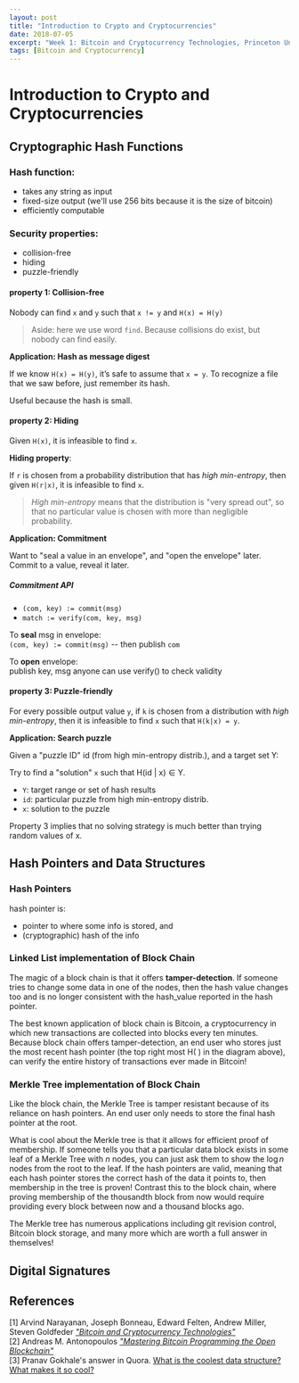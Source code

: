 ```yaml
---
layout: post
title: "Introduction to Crypto and Cryptocurrencies"
date: 2018-07-05
excerpt: "Week 1: Bitcoin and Cryptocurrency Technologies, Princeton University"
tags: [Bitcoin and Cryptocurrency]
---
```


# Introduction to Crypto and Cryptocurrencies

<!--<figure>
    <img src="https://cdn-images-1.medium.com/max/800/0*W3LI86Xp8u_JEGfc.jpg" class="center">
    <figcaption class="center">Image Source: <a href="http://www.thelowdownblog.com/2018/05/why-blockchain-is-hard.html" target="_blank"><em>Why Blockchain Is Hard</em></a></figcaption>
</figure>-->


## Cryptographic Hash Functions

### Hash function:

- takes any string as input
- fixed-size output (we'll use 256 bits because it is the size of bitcoin)
- efficiently computable

### Security properties:

- collision-free
- hiding
- puzzle-friendly


#### property 1: Collision-free

Nobody can find `x` and `y` such that `x != y` and `H(x) = H(y)`

> Aside: here we use word `find`. Because collisions do exist, but nobody can find easily.

**Application: Hash as message digest**

If we know `H(x) = H(y)`, it’s safe to assume that `x = y`. To recognize a file that we saw before, just remember its hash.

Useful because the hash is small.


#### property 2: Hiding
Given `H(x)`, it is infeasible to find `x`.

**Hiding property**:

If `r` is chosen from a probability distribution that has *high min-entropy*, then given `H(r|x)`, it is infeasible to find `x`.

> *High min-entropy* means that the distribution is "very spread out", so that no particular value is chosen with more than negligible probability.

**Application: Commitment**

Want to "seal a value in an envelope", and "open the envelope" later.
Commit to a value, reveal it later.


##### Commitment API

- `(com, key) := commit(msg)`
- `match := verify(com, key, msg)`

To **seal** msg in envelope:  
`(com, key) := commit(msg)` -- then publish `com`

To **open** envelope:  
publish key, msg anyone can use verify() to check validity


#### property 3: Puzzle-friendly

For every possible output value `y`, if `k` is chosen from a distribution with *high min-entropy*, then it is infeasible to find `x` such that `H(k|x) = y`.


**Application: Search puzzle**

Given a "puzzle ID" id (from high min-entropy distrib.), and a target set Y:

Try to find a "solution" `x` such that $\text{H(id | x)} \in \text{Y}$.

- `Y`: target range or set of hash results
- `id`: particular puzzle from high min-entropy distrib.
- `x`: solution to the puzzle

Property 3 implies that no solving strategy is much better than trying random values of x.


<!--<figure>
    <img src="https://i.stack.imgur.com/29Ts2.png" class="center">
    <figcaption class="center">Figure 1: SHA-256 hash function. (Image Source: <a href="https://bitcoin.stackexchange.com/questions/41411/mining-for-nil-transaction-blocks-only-gaming-the-incentive-scheme-by-rogue-mi/41412" target="_blank"><em>Bitcoin StackExchange</em></a>)</figcaption>
</figure>-->



## Hash Pointers and Data Structures

### Hash Pointers

<!--<figure>
    <img src="https://qph.fs.quoracdn.net/main-qimg-152139fabba52dee181adc79d581d143.webp
" class="center">
    <figcaption class="center">Figure 2: Hash Pointers. (Image Source: <a href="https://www.quora.com/What-is-the-coolest-data-structure-What-makes-it-so-cool" target="_blank"><em>What is the coolest data structure? What makes it so cool?</em></a>)</figcaption>
</figure>-->

hash pointer is:

* pointer to where some info is stored, and
* (cryptographic) hash of the info


### Linked List implementation of Block Chain


<!--<figure>
    <img src="https://qph.fs.quoracdn.net/main-qimg-75c5b83ba56f0deff282a64b60f1962a
" class="center">
    <figcaption class="center">Figure 3: Block Chain - Linked List. (Image Source: <a href="https://www.quora.com/What-is-the-coolest-data-structure-What-makes-it-so-cool" target="_blank"><em>What is the coolest data structure? What makes it so cool?</em></a>)</figcaption>
</figure>-->

The magic of a block chain is that it offers **tamper-detection**. If someone tries to change some data in one of the nodes, then the hash value changes too and is no longer consistent with the hash_value reported in the hash pointer.

The best known application of block chain is Bitcoin, a cryptocurrency in which new transactions are collected into blocks every ten minutes. Because block chain offers tamper-detection, an end user who stores just the most recent hash pointer (the top right most H( ) in the diagram above), can verify the entire history of transactions ever made in Bitcoin!



### Merkle Tree implementation of Block Chain

<!--<figure>
    <img src="https://qph.fs.quoracdn.net/main-qimg-98b377aaaf58095fa8434c16b74c1d90.webp" class="center">
    <figcaption class="center">Figure 4: Block Chain - Merkle Tree. (Image Source: <a href="https://www.quora.com/What-is-the-coolest-data-structure-What-makes-it-so-cool" target="_blank"><em>What is the coolest data structure? What makes it so cool?</em></a>)</figcaption>
</figure>-->

Like the block chain, the Merkle Tree is tamper resistant because of its reliance on hash pointers. An end user only needs to store the final hash pointer at the root.

What is cool about the Merkle tree is that it allows for efficient proof of membership. If someone tells you that a particular data block exists in some leaf of a Merkle Tree with $n$ nodes, you can just ask them to show the $\log n$ nodes from the root to the leaf. If the hash pointers are valid, meaning that each hash pointer stores the correct hash of the data it points to, then membership in the tree is proven! Contrast this to the block chain, where proving membership of the thousandth block from now would require providing every block between now and a thousand blocks ago.

The Merkle tree has numerous applications including git revision control, Bitcoin block storage, and many more which are worth a full answer in themselves!


## Digital Signatures





## References
  
[1] Arvind Narayanan, Joseph Bonneau, Edward Felten, Andrew Miller, Steven Goldfeder [*"Bitcoin and Cryptocurrency Technologies"*](https://github.com/Zhenye-Na/Bitcoin-and-Cryptocurrency-Technologies/blob/master/textbooks/princeton_bitcoin_book.pdf)  
[2] Andreas M. Antonopoulos [*"Mastering Bitcoin Programming the Open Blockchain"*](https://github.com/Zhenye-Na/Bitcoin-and-Cryptocurrency-Technologies/blob/master/textbooks/Mastering%20Bitcoin%20Programming%20the%20Open%20Blockchain.pdf)  
[3] Pranav Gokhale's answer in Quora. [What is the coolest data structure? What makes it so cool?](https://www.quora.com/What-is-the-coolest-data-structure-What-makes-it-so-cool)


<!--
<figure>
    <img src="https://github.com/Zhenye-Na/Zhenye-Na.github.io/blob/master/assets/images/posts-img/ecf/ecf3.png?raw=true" width="70%" class="center">
    <figcaption class="center">Figure 3: Process Graph. (Image Source: <a href="http://www.cs.cmu.edu/afs/cs/academic/class/15213-f15/www/schedule.html" target="_blank"><em>15-213: Intro to Computer Systems lecture slides</em></a>)</figcaption>
</figure>-->


<style>
.center {
    display: block;
    margin-left: auto;
    margin-right: auto;
}
</style>